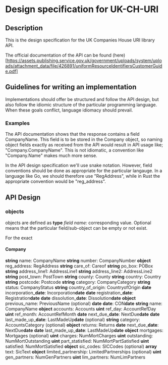 # Design specification for UK-CH-URI

## Description

This is the design specification for the UK Companies House URI library API.

The official documentation of the API can be found (here)[https://assets.publishing.service.gov.uk/government/uploads/system/uploads/attachment_data/file/426891/uniformResourceIdentifiersCustomerGuide.pdf]

## Guidelines for writing an implementation

Implementations should offer be structured and follow the API design, but also follow the idiomic structure of the particular programming language. When these goals conflict, language idiomacy should prevail.

### Examples
The API documentation shows that the response contains a field CompanyName. This field is to be stored in the Company object, so naming object fields exactly as received from the API would result in API usage like; "Company.CompanyName". This is not idiomatic, a convention like "Company.Name" makes much more sense.

In the API design specification we'll use snake notation. However, field conventions should be done as appropriate for the particular langauge. In a language like Go, we should therefore use "RegAddress", while in Rust the appropriate convention would be "reg_address". 

## API Design

### objects
objects are defined as **type** *field name:* corresponding value.
Optional means that the particular field/sub-object can be empty or not exist.

For the exact 

#### Company
**string** name: CompanyName
**string** number: CompanyNumber
**object** reg_address: RegAddress
    **string** care_of: Careof
    **string** po_box: POBox
    **string** address_line1: AddressLine1
    **string** address_line2: AddressLine2
    **string** post_town: PostTown
    **string** county: County
    **string** country: Country
    **string** postcode: Postcode
**string** category: CompanyCategory
**string** status: CompanyStatus
**string** country_of_origin: CountryofOrigin
**date** incorporation_**date**: Incorporation**date**
**date** registration_**date**: Registration**date**
**date** dissolution_**date**: Dissolution**date**
**object** previous_name: PreviousName (optional)
    **date** **date**: CON**date**
    **string** name: CompanyName
**object** accounts: Accounts
    **uint** ref_day: AccountRefDay
    **uint** ref_month: AccountRefMonth
    **date** next_due_**date**: NextDue**date**
    **date** last_made_up_**date**: LastMadeUp**date** (optional)
    **string** category: AccountsCategory (optional)
**object** returns: Returns
    **date** next_due_**date**: NextDue**date**
    **date** last_made_up_**date**: LastMadeUp**date**
**object** mortgages: Mortgages (optional)
    **uint** charges: NumMortCharges
    **uint** outstanding: NumMortOutstanding
    **uint** part_statisfied: NumMortPartSatisfied
    **uint** satisfied: NumMortSatisfied
**object** sic_codes: SICCodes (optional)
    **array** text: SicText
**object** limited_partnership: LimitedPartnerships (optional)
    **uint** gen_partners: NumGenPartners
    **uint** lim_partners: NumLimPartners